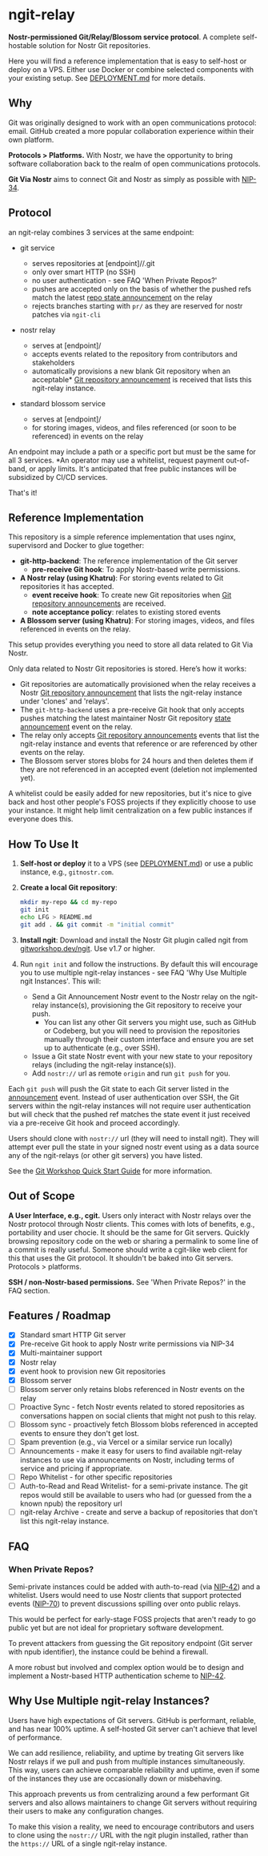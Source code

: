 # ngit-relay

**Nostr-permissioned Git/Relay/Blossom service protocol**. A complete self-hostable solution for Nostr Git repositories.

Here you will find a reference implementation that is easy to self-host or deploy on a VPS. Either use Docker or combine selected components with your existing setup. See [DEPLOYMENT.md](DEPLOYMENT.md) for more details.

## Why

Git was originally designed to work with an open communications protocol: email. GitHub created a more popular collaboration experience within their own platform.

**Protocols > Platforms.** With Nostr, we have the opportunity to bring software collaboration back to the realm of open communications protocols.

**Git Via Nostr** aims to connect Git and Nostr as simply as possible with [NIP-34](https://nips.nostr.com/34).

## Protocol

an ngit-relay combines 3 services at the same endpoint:

- git service
  - serves repositories at [endpoint]/<npub>/<identifier>.git
  - only over smart HTTP (no SSH)
  - no user authentication - see FAQ 'When Private Repos?'
  - pushes are accepted only on the basis of whether the pushed refs match the latest [repo state announcement](https://nips.nostr.com/34#repository-state-announcements) on the relay
  - rejects branches starting with `pr/` as they are reserved for nostr patches via `ngit-cli`
- nostr relay

  - serves at [endpoint]/
  - accepts events related to the repository from contributors and stakeholders
  - automatically provisions a new blank Git repository when an acceptable\* [Git repository announcement](https://nips.nostr.com/34#repository-announcements) is received that lists this ngit-relay instance.

- standard blossom service
  - serves at [endpoint]/
  - for storing images, videos, and files referenced (or soon to be referenced) in events on the relay

An endpoint may include a path or a specific port but must be the same for all 3 services.
\*An operator may use a whitelist, request payment out-of-band, or apply limits. It's anticipated that free public instances will be subsidized by CI/CD services.

That's it!

## Reference Implementation

This repository is a simple reference implementation that uses nginx, supervisord and Docker to glue together:

- **git-http-backend**: The reference implementation of the Git server
  - **pre-receive Git hook**: To apply Nostr-based write permissions.
- **A Nostr relay (using Khatru)**: For storing events related to Git repositories it has accepted.
  - **event receive hook**: To create new Git repositories when [Git repository announcements](https://nips.nostr.com/34#repository-announcements) are received.
  - **note acceptance policy**: relates to existing stored events
- **A Blossom server (using Khatru)**: For storing images, videos, and files referenced in events on the relay.

This setup provides everything you need to store all data related to Git Via Nostr.

Only data related to Nostr Git repositories is stored. Here’s how it works:

- Git repositories are automatically provisioned when the relay receives a Nostr [Git repository announcement](https://nips.nostr.com/34#repository-announcements) that lists the ngit-relay instance under 'clones' and 'relays'.
- The `git-http-backend` uses a pre-receive Git hook that only accepts pushes matching the latest maintainer Nostr Git repository [state announcement](https://nips.nostr.com/34#repository-state-announcements) event on the relay.
- The relay only accepts [Git repository announcements](https://nips.nostr.com/34#repository-announcements) events that list the ngit-relay instance and events that reference or are referenced by other events on the relay.
- The Blossom server stores blobs for 24 hours and then deletes them if they are not referenced in an accepted event (deletion not implemented yet).

A whitelist could be easily added for new repositories, but it's nice to give back and host other people's FOSS projects if they explicitly choose to use your instance. It might help limit centralization on a few public instances if everyone does this.

## How To Use It

1. **Self-host or deploy** it to a VPS (see [DEPLOYMENT.md](DEPLOYMENT.md)) or use a public instance, e.g., `gitnostr.com`.

2. **Create a local Git repository**:

   ```bash
   mkdir my-repo && cd my-repo
   git init
   echo LFG > README.md
   git add . && git commit -m "initial commit"
   ```

3. **Install ngit**: Download and install the Nostr Git plugin called ngit from [gitworkshop.dev/ngit](https://gitworkshop.dev/ngit). Use v1.7 or higher.

4. Run `ngit init` and follow the instructions. By default this will encourage you to use multiple ngit-relay instances - see FAQ 'Why Use Multiple ngit Instances'. This will:
   - Send a Git Announcement Nostr event to the Nostr relay on the ngit-relay instance(s), provisioning the Git repository to receive your push.
     - You can list any other Git servers you might use, such as GitHub or Codeberg, but you will need to provision the repositories manually through their custom interface and ensure you are set up to authenticate (e.g., over SSH).
   - Issue a Git state Nostr event with your new state to your repository relays (including the ngit-relay instance(s)).
   - Add `nostr://` url as remote `origin` and run `git push` for you.

Each `git push` will push the Git state to each Git server listed in the [announcement](https://nips.nostr.com/34#repository-announcements) event. Instead of user authentication over SSH, the Git servers within the ngit-relay instances will not require user authentication but will check that the pushed ref matches the state event it just received via a pre-receive Git hook and proceed accordingly.

Users should clone with `nostr://` url (they will need to install ngit). They will attempt ever pull the state in your signed nostr event using as a data source any of the ngit-relays (or other git servers) you have listed.

See the [Git Workshop Quick Start Guide](https://gitworkshop.dev/quick-start) for more information.

## Out of Scope

**A User Interface, e.g., cgit.** Users only interact with Nostr relays over the Nostr protocol through Nostr clients. This comes with lots of benefits, e.g., portability and user chocie. It should be the same for Git servers. Quickly browsing repository code on the web or sharing a permalink to some line of a commit is really useful. Someone should write a cgit-like web client for this that uses the Git protocol. It shouldn't be baked into Git servers. Protocols > platforms.

**SSH / non-Nostr-based permissions.** See 'When Private Repos?' in the FAQ section.

## Features / Roadmap

- [x] Standard smart HTTP Git server
- [x] Pre-receive Git hook to apply Nostr write permissions via NIP-34
- [x] Multi-maintainer support
- [x] Nostr relay
- [x] event hook to provision new Git repositories
- [x] Blossom server
- [ ] Blossom server only retains blobs referenced in Nostr events on the relay
- [ ] Proactive Sync - fetch Nostr events related to stored repositories as conversations happen on social clients that might not push to this relay.
- [ ] Blossom sync - proactively fetch Blossom blobs referenced in accepted events to ensure they don't get lost.
- [ ] Spam prevention (e.g., via Vercel or a similar service run locally)
- [ ] Announcements - make it easy for users to find available ngit-relay instances to use via announcements on Nostr, including terms of service and pricing if appropriate.
- [ ] Repo Whitelist - for other specific repositories
- [ ] Auth-to-Read and Read Writelist- for a semi-private instance. The git repos would still be available to users who had (or guessed from the a known npub) the repository url
- [ ] ngit-relay Archive - create and serve a backup of repositories that don't list this ngit-relay instance.

## FAQ

### When Private Repos?

Semi-private instances could be added with auth-to-read (via [NIP-42](https://nips.nostr.com/42)) and a whitelist. Users would need to use Nostr clients that support protected events ([NIP-70](https://nips.nostr.com/70)) to prevent discussions spilling over onto public relays.

This would be perfect for early-stage FOSS projects that aren't ready to go public yet but are not ideal for proprietary software development.

To prevent attackers from guessing the Git repository endpoint (Git server with npub identifier), the instance could be behind a firewall.

A more robust but involved and complex option would be to design and implement a Nostr-based HTTP authentication scheme to [NIP-42](https://nips.nostr.com/42).

## Why Use Multiple ngit-relay Instances?

Users have high expectations of Git servers. GitHub is performant, reliable, and has near 100% uptime. A self-hosted Git server can't achieve that level of performance.

We can add resilience, reliability, and uptime by treating Git servers like Nostr relays if we pull and push from multiple instances simultaneously. This way, users can achieve comparable reliability and uptime, even if some of the instances they use are occasionally down or misbehaving.

This approach prevents us from centralizing around a few performant Git servers and also allows maintainers to change Git servers without requiring their users to make any configuration changes.

To make this vision a reality, we need to encourage contributors and users to clone using the `nostr://` URL with the ngit plugin installed, rather than the `https://` URL of a single ngit-relay instance.
